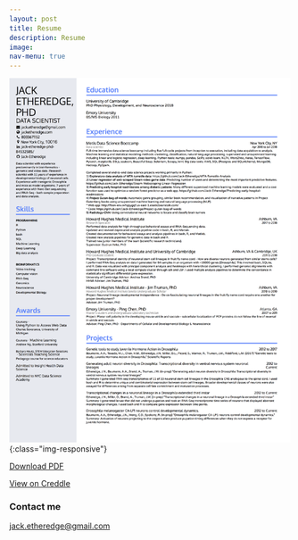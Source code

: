 ```yaml
---
layout: post
title: Resume
description: Resume
image:
nav-menu: true
---
```



![Resume_picture](/images/jack_etheredge_resume.png){:class="img-responsive"}

[Download PDF](https://jack-etheredge.github.io/docs/jack_etheredge_resume.pdf)

[View on Creddle](https://resume.creddle.io/resume/4lsadxgg5ov)

### Contact me

[jack.etheredge@gmail.com](mailto:jack.etheredge@gmail.com)
